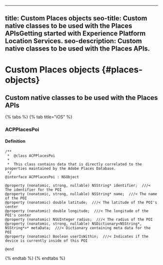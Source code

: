 
---
title: Custom Places objects
seo-title: Custom native classes to be used with the Places APIsGetting started with Experience Platform Location Services.
seo-description: Custom native classes to be used with the Places APIs.
---

# Custom Places objects {#places-objects}

## Custom native classes to be used with the Places APIs

{% tabs %}
{% tab title="iOS" %}
### ACPPlacesPoi

#### Definition

```text
/**
 *  @class ACPPlacesPoi
 *
 *  This class contains data that is directly correlated to the properties maintained by the Adobe Places Database.
 */
@interface ACPPlacesPoi : NSObject

@property (nonatomic, strong, nullable) NSString* identifier;  ///< The identifier for the POI
@property (nonatomic, strong, nullable) NSString* name;  ///< The name of the POI
@property (nonatomic) double latitude;  ///< The latitude of the POI's center
@property (nonatomic) double longitude;  ///< The longitude of the POI's center
@property (nonatomic) NSUInteger radius;  ///< The radius of the POI
@property (nonatomic, strong, nullable) NSDictionary<NSString*, NSString*>* metaData;  ///< Dictionary containing meta data for the POI
@property (nonatomic) Boolean userIsWithin;  ///< Indicates if the device is currently inside of this POI

@end
```
{% endtab %}
{% endtabs %}

